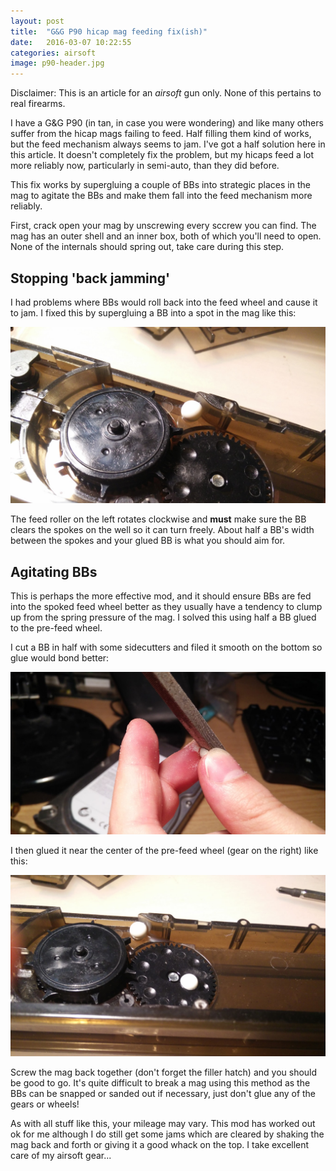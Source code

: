 ```yaml
---
layout: post
title:  "G&G P90 hicap mag feeding fix(ish)"
date:   2016-03-07 10:22:55
categories: airsoft
image: p90-header.jpg
---
```


Disclaimer: This is an article for an _airsoft_ gun only. None of this pertains to real firearms.

I have a G&G P90 (in tan, in case you were wondering) and like many others suffer from the hicap mags failing to feed. Half filling them kind of works, but the feed mechanism always seems to jam. I've got a half solution here in this article. It doesn't completely fix the problem, but my hicaps feed a lot more reliably now, particularly in semi-auto, than they did before.

This fix works by supergluing a couple of BBs into strategic places in the mag to agitate the BBs and make them fall into the feed mechanism more reliably.

First, crack open your mag by unscrewing every sccrew you can find. The mag has an outer shell and an inner box, both of which you'll need to open. None of the internals should spring out, take care during this step.

## Stopping 'back jamming'

I had problems where BBs would roll back into the feed wheel and cause it to jam. I fixed this by supergluing a BB into a spot in the mag like this:

![First BB placement](/assets/images/p90-step1.jpg)

The feed roller on the left rotates clockwise and **must** make sure the BB clears the spokes on the well so it can turn freely. About half a BB's width between the spokes and your glued BB is what you should aim for.

## Agitating BBs

This is perhaps the more effective mod, and it should ensure BBs are fed into the spoked feed wheel better as they usually have a tendency to clump up from the spring pressure of the mag. I solved this using half a BB glued to the pre-feed wheel.

I cut a BB in half with some sidecutters and filed it smooth on the bottom so glue would bond better:

![BB filing](/assets/images/p90-filing.jpg)

I then glued it near the center of the pre-feed wheel (gear on the right) like this:

![Second BB placement](/assets/images/p90-step2.jpg)

Screw the mag back together (don't forget the filler hatch) and you should be good to go. It's quite difficult to break a mag using this method as the BBs can be snapped or sanded out if necessary, just don't glue any of the gears or wheels!

As with all stuff like this, your mileage may vary. This mod has worked out ok for me although I do still get some jams which are cleared by shaking the mag back and forth or giving it a good whack on the top. I take excellent care of my airsoft gear...
